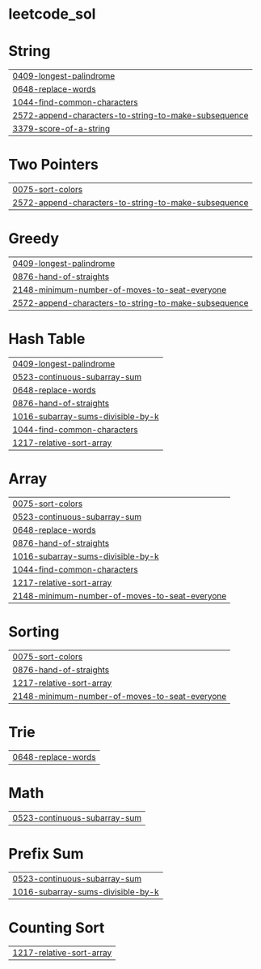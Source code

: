 # leetcode_sol


# String
|  |
| ------- |
| [0409-longest-palindrome](https://github.com/gautamkshah/leetcode_sol/tree/master/0409-longest-palindrome) |
| [0648-replace-words](https://github.com/gautamkshah/leetcode_sol/tree/master/0648-replace-words) |
| [1044-find-common-characters](https://github.com/gautamkshah/leetcode_sol/tree/master/1044-find-common-characters) |
| [2572-append-characters-to-string-to-make-subsequence](https://github.com/gautamkshah/leetcode_sol/tree/master/2572-append-characters-to-string-to-make-subsequence) |
| [3379-score-of-a-string](https://github.com/gautamkshah/leetcode_sol/tree/master/3379-score-of-a-string) |
# Two Pointers
|  |
| ------- |
| [0075-sort-colors](https://github.com/gautamkshah/leetcode_sol/tree/master/0075-sort-colors) |
| [2572-append-characters-to-string-to-make-subsequence](https://github.com/gautamkshah/leetcode_sol/tree/master/2572-append-characters-to-string-to-make-subsequence) |
# Greedy
|  |
| ------- |
| [0409-longest-palindrome](https://github.com/gautamkshah/leetcode_sol/tree/master/0409-longest-palindrome) |
| [0876-hand-of-straights](https://github.com/gautamkshah/leetcode_sol/tree/master/0876-hand-of-straights) |
| [2148-minimum-number-of-moves-to-seat-everyone](https://github.com/gautamkshah/leetcode_sol/tree/master/2148-minimum-number-of-moves-to-seat-everyone) |
| [2572-append-characters-to-string-to-make-subsequence](https://github.com/gautamkshah/leetcode_sol/tree/master/2572-append-characters-to-string-to-make-subsequence) |
# Hash Table
|  |
| ------- |
| [0409-longest-palindrome](https://github.com/gautamkshah/leetcode_sol/tree/master/0409-longest-palindrome) |
| [0523-continuous-subarray-sum](https://github.com/gautamkshah/leetcode_sol/tree/master/0523-continuous-subarray-sum) |
| [0648-replace-words](https://github.com/gautamkshah/leetcode_sol/tree/master/0648-replace-words) |
| [0876-hand-of-straights](https://github.com/gautamkshah/leetcode_sol/tree/master/0876-hand-of-straights) |
| [1016-subarray-sums-divisible-by-k](https://github.com/gautamkshah/leetcode_sol/tree/master/1016-subarray-sums-divisible-by-k) |
| [1044-find-common-characters](https://github.com/gautamkshah/leetcode_sol/tree/master/1044-find-common-characters) |
| [1217-relative-sort-array](https://github.com/gautamkshah/leetcode_sol/tree/master/1217-relative-sort-array) |
# Array
|  |
| ------- |
| [0075-sort-colors](https://github.com/gautamkshah/leetcode_sol/tree/master/0075-sort-colors) |
| [0523-continuous-subarray-sum](https://github.com/gautamkshah/leetcode_sol/tree/master/0523-continuous-subarray-sum) |
| [0648-replace-words](https://github.com/gautamkshah/leetcode_sol/tree/master/0648-replace-words) |
| [0876-hand-of-straights](https://github.com/gautamkshah/leetcode_sol/tree/master/0876-hand-of-straights) |
| [1016-subarray-sums-divisible-by-k](https://github.com/gautamkshah/leetcode_sol/tree/master/1016-subarray-sums-divisible-by-k) |
| [1044-find-common-characters](https://github.com/gautamkshah/leetcode_sol/tree/master/1044-find-common-characters) |
| [1217-relative-sort-array](https://github.com/gautamkshah/leetcode_sol/tree/master/1217-relative-sort-array) |
| [2148-minimum-number-of-moves-to-seat-everyone](https://github.com/gautamkshah/leetcode_sol/tree/master/2148-minimum-number-of-moves-to-seat-everyone) |
# Sorting
|  |
| ------- |
| [0075-sort-colors](https://github.com/gautamkshah/leetcode_sol/tree/master/0075-sort-colors) |
| [0876-hand-of-straights](https://github.com/gautamkshah/leetcode_sol/tree/master/0876-hand-of-straights) |
| [1217-relative-sort-array](https://github.com/gautamkshah/leetcode_sol/tree/master/1217-relative-sort-array) |
| [2148-minimum-number-of-moves-to-seat-everyone](https://github.com/gautamkshah/leetcode_sol/tree/master/2148-minimum-number-of-moves-to-seat-everyone) |
# Trie
|  |
| ------- |
| [0648-replace-words](https://github.com/gautamkshah/leetcode_sol/tree/master/0648-replace-words) |
# Math
|  |
| ------- |
| [0523-continuous-subarray-sum](https://github.com/gautamkshah/leetcode_sol/tree/master/0523-continuous-subarray-sum) |
# Prefix Sum
|  |
| ------- |
| [0523-continuous-subarray-sum](https://github.com/gautamkshah/leetcode_sol/tree/master/0523-continuous-subarray-sum) |
| [1016-subarray-sums-divisible-by-k](https://github.com/gautamkshah/leetcode_sol/tree/master/1016-subarray-sums-divisible-by-k) |
# Counting Sort
|  |
| ------- |
| [1217-relative-sort-array](https://github.com/gautamkshah/leetcode_sol/tree/master/1217-relative-sort-array) |